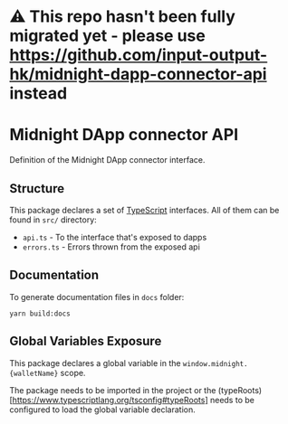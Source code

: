 # ⚠️ This repo hasn't been fully migrated yet - please use https://github.com/input-output-hk/midnight-dapp-connector-api instead

# Midnight DApp connector API

Definition of the Midnight DApp connector interface.

## Structure

This package declares a set of [TypeScript](https://www.typescriptlang.org/) interfaces. All of them can be found in `src/` directory:
- `api.ts` - To the interface that's exposed to dapps
- `errors.ts` - Errors thrown from the exposed api

## Documentation

To generate documentation files in `docs` folder:

```shell
yarn build:docs
```

## Global Variables Exposure

This package declares a global variable in the `window.midnight.{walletName}` scope.

The package needs to be imported in the project or the (typeRoots)[https://www.typescriptlang.org/tsconfig#typeRoots] needs to be configured to load the global variable declaration.
